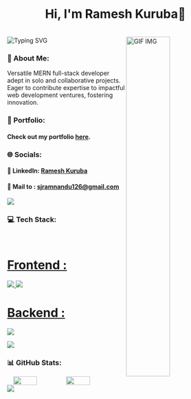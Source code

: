 <h1 align="center"> Hi, I'm Ramesh Kuruba👋</h1>
<br/>

<img src="https://readme-typing-svg.demolab.com?font=Fira+Code&weight=600&size=22&duration=4000&pause=600&random=false&width=435&lines=Full+Stack+Web+Developer" alt="Typing SVG" />
<img align="right" src="https://user-images.githubusercontent.com/74038190/219923823-bf1ce878-c6b8-4faa-be07-93e6b1006521.gif" alt="GIF IMG" width="45%" />
<h3>💫 About Me:</h3>
Versatile MERN full-stack developer adept in solo and collaborative projects. Eager to contribute expertise to impactful web development ventures, fostering innovation.
<br/>

### 💼 Portfolio:

#### Check out my portfolio [here](https://rameshk-eta.vercel.app/).

### 🌐 Socials:
 
####  🔗 LinkedIn: <a href="https://www.linkedin.com/in/kuruba-ramesh-110164212/">Ramesh Kuruba</a>
####  📨 Mail to : <a href="mailto:pavanbhaskarthota05@gmail.com"> sjramnandu126@gmail.com</a>
     

<img src='https://raw.githubusercontent.com/andreasbm/readme/master/assets/lines/colored.png' />

### 💻 Tech Stack:
<br/>
<p align="left">
  <a href="https://skillicons.dev">
    <h1>Frontend :</h1>
    <img src="https://skillicons.dev/icons?i=html,css,js,git" />
    <img src="https://skillicons.dev/icons?i=react,redux" />
    <h1>Backend :</h1>
    <img src="https://skillicons.dev/icons?i=nodejs,express,mongodb" />
  </a>
</p>
<img src='https://raw.githubusercontent.com/andreasbm/readme/master/assets/lines/colored.png' />

### 📊 GitHub Stats:
<div style="display: flex; justify-content: center;">
  <img src="https://github-readme-stats.vercel.app/api/top-langs/?username=Ramesh105-code&theme=github_dark_dimmed&hide_border=false&include_all_commits=false&count_private=false&layout=compact" width="45%" />
  <img src="https://github-readme-stats.vercel.app/api?username=Ramesh105-code&theme=github_dark_dimmed&hide_border=false&include_all_commits=false&count_private=false" width="45%" />
</div>
<img src='https://raw.githubusercontent.com/andreasbm/readme/master/assets/lines/colored.png' />
